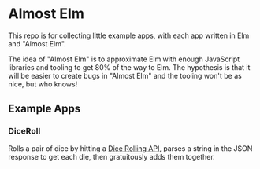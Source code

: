 # Almost Elm

This repo is for collecting little example apps, with each app written in Elm and "Almost Elm".

The idea of "Almost Elm" is to approximate Elm with enough JavaScript libraries and tooling to get 80% of the way to Elm. The hypothesis is that it will be easier to create bugs in "Almost Elm" and the tooling won't be as nice, but who knows!

## Example Apps

### DiceRoll

Rolls a pair of dice by hitting a [Dice Rolling API](https://rolz.org/help/api), parses a string in the JSON response to get each die, then gratuitously adds them together.
